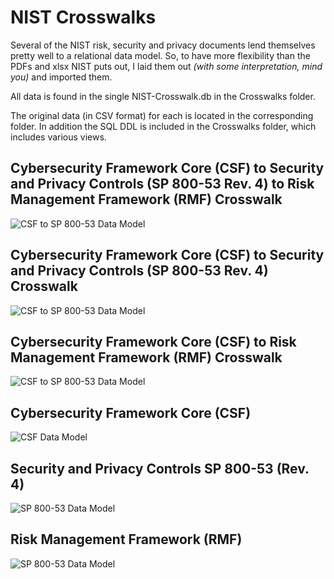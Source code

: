 # NIST Crosswalks

Several of the NIST risk, security and privacy documents lend themselves pretty well to a relational data model.
So, to have more flexibility than the PDFs and xlsx NIST puts out, I laid them out *(with some interpretation, mind you)* and imported them.

All data is found in the single NIST-Crosswalk.db in the Crosswalks folder.

The original data (in CSV format) for each is located in the corresponding folder.  In addition the SQL DDL is included in the Crosswalks folder, which includes various views. 


## Cybersecurity Framework Core (CSF) to Security and Privacy Controls (SP 800-53 Rev. 4) to Risk Management Framework (RMF) Crosswalk

![CSF to SP 800-53 Data Model](/images/NIST-CSF-SP800-53-RMF.gif)


## Cybersecurity Framework Core (CSF) to Security and Privacy Controls (SP 800-53 Rev. 4) Crosswalk

![CSF to SP 800-53 Data Model](/images/NIST-CSF-SP800-53.gif)


## Cybersecurity Framework Core (CSF) to Risk Management Framework (RMF) Crosswalk

![CSF to SP 800-53 Data Model](/images/NIST-CSF-RMF.gif)


## Cybersecurity Framework Core (CSF)

![CSF Data Model](/images/NIST-CSF.gif)


## Security and Privacy Controls SP 800-53 (Rev. 4)

![SP 800-53 Data Model](/images/NIST-SP800-53.gif)


## Risk Management Framework (RMF)

![SP 800-53 Data Model](/images/NIST-RMF.gif)




